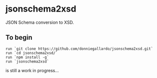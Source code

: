 # jsonschema2xsd
JSON Schema conversion to XSD.

## To begin
	run `git clone https://github.com/donniegallardo/jsonschema2xsd.git`
	run `cd jsonschema2xsd/`
	run `npm install -g`
	run `jsonschema2xsd`

is still a work in progress...

